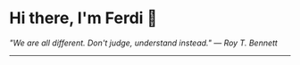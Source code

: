 <h1>Hi there, I'm Ferdi 👋</h1>

<p><em>
  "We are all different. Don't judge, understand instead." — Roy T. Bennett
</em></p>

---
